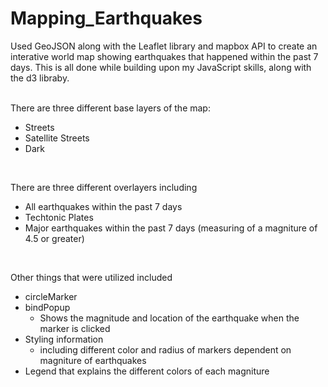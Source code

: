 # Mapping_Earthquakes

Used GeoJSON along with the Leaflet library and mapbox API to create an interative world map showing earthquakes that happened within the past 7 days. This is all done while building upon my JavaScript skills, along with the d3 libraby.  <br/><br/>


There are three different base layers of the map:
* Streets
* Satellite Streets
* Dark
<br/>

There are three different overlayers including
* All earthquakes within the past 7 days
* Techtonic Plates
* Major earthquakes within the past 7 days (measuring of a magniture of 4.5 or greater)
<br/>

Other things that were utilized included  
* circleMarker
* bindPopup
  * Shows the magnitude and location of the earthquake when the marker is clicked 
* Styling information
  * including different color and radius of markers dependent on magniture of earthquakes
* Legend that explains the different colors of each magniture 
